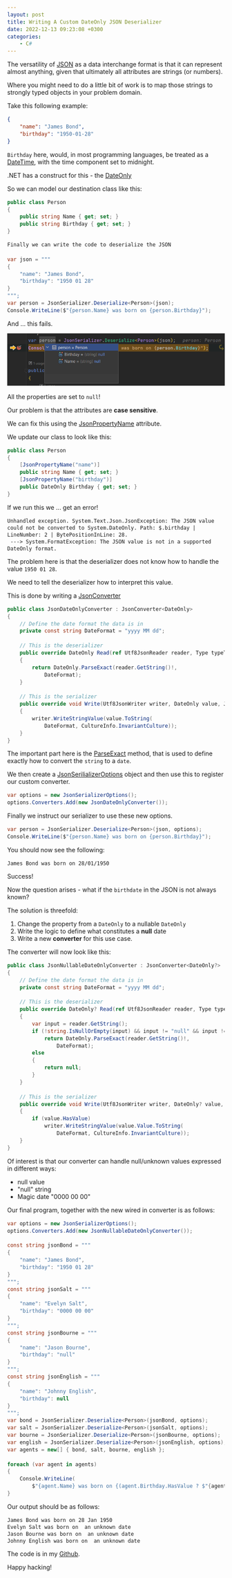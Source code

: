 ```yaml
---
layout: post
title: Writing A Custom DateOnly JSON Deserializer
date: 2022-12-13 09:23:08 +0300
categories:
    - C#
---
```

The versatility of [JSON](https://www.json.org/json-en.html) as a data interchange format is that it can represent almost anything, given that ultimately all attributes are strings (or numbers).

Where you might need to do a little bit of work is to map those strings to strongly typed objects in your problem domain.

Take this following example:

```json
{
    "name": "James Bond",
    "birthday": "1950-01-28"
}
```

`Birthday` here, would, in most programming languages, be treated as a [DateTime](https://learn.microsoft.com/en-us/dotnet/api/system.datetime?view=net-7.0), with the time component set to midnight.

.NET has a construct for this - the [DateOnly](https://learn.microsoft.com/en-us/dotnet/api/system.dateonly?view=net-7.0)

So we can model our destination class like this:

```csharp
public class Person
{
    public string Name { get; set; }
    public string Birthday { get; set; }
}
```

```csharp
Finally we can write the code to deserialize the JSON

var json = """
{
    "name": "James Bond",
    "birthday": "1950 01 28"
}
""";
var person = JsonSerializer.Deserialize<Person>(json);
Console.WriteLine($"{person.Name} was born on {person.Birthday}");
```

And ... this fails.

![](../images/2022/12/deserializeFail.png)

All the properties are set to `null`!

Our problem is that the attributes are **case sensitive**.

We can fix this using the [JsonPropertyName](https://learn.microsoft.com/en-us/dotnet/api/system.text.json.serialization.jsonpropertynameattribute?view=net-7.0) attribute.

We update our class to look like this:

```csharp
public class Person
{
    [JsonPropertyName("name")] 
    public string Name { get; set; }
    [JsonPropertyName("birthday")] 
    public DateOnly Birthday { get; set; }
}
```

If we run this we ... get an error!

```plaintext
Unhandled exception. System.Text.Json.JsonException: The JSON value could not be converted to System.DateOnly. Path: $.birthday | LineNumber: 2 | BytePositionInLine: 28.
 ---> System.FormatException: The JSON value is not in a supported DateOnly format.
```

The problem here is that the deserializer does not know how to handle the value `1950 01 28`.

We need to tell the deserializer how to interpret this value.

This is done by writing a [JsonConverter](https://learn.microsoft.com/en-us/dotnet/api/system.text.json.serialization.jsonconverter-1?view=net-7.0)

```csharp
public class JsonDateOnlyConverter : JsonConverter<DateOnly>
{
    // Define the date format the data is in
    private const string DateFormat = "yyyy MM dd";

    // This is the deserializer
    public override DateOnly Read(ref Utf8JsonReader reader, Type typeToConvert, JsonSerializerOptions options)
    {
        return DateOnly.ParseExact(reader.GetString()!,
            DateFormat);
    }

    // This is the serializer
    public override void Write(Utf8JsonWriter writer, DateOnly value, JsonSerializerOptions options)
    {
        writer.WriteStringValue(value.ToString(
            DateFormat, CultureInfo.InvariantCulture));
    }
}
```

The important part here is the [ParseExact](https://learn.microsoft.com/en-us/dotnet/api/system.dateonly.parseexact?view=net-7.0) method, that is used to define exactly how to convert the `string` to a `date`.

We then create a [JsonSerilializerOptions](https://learn.microsoft.com/en-us/dotnet/api/system.text.json.jsonserializeroptions?view=net-7.0) object and then use this to register our custom converter.

```csharp
var options = new JsonSerializerOptions();
options.Converters.Add(new JsonDateOnlyConverter());
```

Finally we instruct our serializer to use these new options.

```csharp
var person = JsonSerializer.Deserialize<Person>(json, options);
Console.WriteLine($"{person.Name} was born on {person.Birthday}");
```

You should now see the following:

```plaintext
James Bond was born on 28/01/1950
```

Success!

Now the question arises - what if the `birthdate` in the JSON is not always known?

The solution is threefold:
1. Change the property from a `DateOnly` to a nullable `DateOnly`
2. Write the logic to define what constitutes a **null** date
3. Write a new **converter** for this use case.

The converter will now look like this:

```csharp
public class JsonNullableDateOnlyConverter : JsonConverter<DateOnly?>
{
    // Define the date format the data is in
    private const string DateFormat = "yyyy MM dd";

    // This is the deserializer
    public override DateOnly? Read(ref Utf8JsonReader reader, Type typeToConvert, JsonSerializerOptions options)
    {
        var input = reader.GetString();
        if (!string.IsNullOrEmpty(input) && input != "null" && input != "0000 00 00")
            return DateOnly.ParseExact(reader.GetString()!,
                DateFormat);
        else
        {
            return null;
        }
    }

    // This is the serializer
    public override void Write(Utf8JsonWriter writer, DateOnly? value, JsonSerializerOptions options)
    {
        if (value.HasValue)
            writer.WriteStringValue(value.Value.ToString(
                DateFormat, CultureInfo.InvariantCulture));
    }
}
```

Of interest is that our converter can handle null/unknown values expressed in different ways:
- null value
- "null" string
- Magic date "0000 00 00"

Our final program, together with the new wired in converter is as follows:

```csharp
var options = new JsonSerializerOptions();
options.Converters.Add(new JsonNullableDateOnlyConverter());

const string jsonBond = """
{
    "name": "James Bond",
    "birthday": "1950 01 28"
}
""";
const string jsonSalt = """
{
    "name": "Evelyn Salt",
    "birthday": "0000 00 00"
}
""";
const string jsonBourne = """
{
    "name": "Jason Bourne",
    "birthday": "null"
}
""";
const string jsonEnglish = """
{
    "name": "Johnny English",
    "birthday": null
}
""";
var bond = JsonSerializer.Deserialize<Person>(jsonBond, options);
var salt = JsonSerializer.Deserialize<Person>(jsonSalt, options);
var bourne = JsonSerializer.Deserialize<Person>(jsonBourne, options);
var english = JsonSerializer.Deserialize<Person>(jsonEnglish, options);
var agents = new[] { bond, salt, bourne, english };

foreach (var agent in agents)
{
    Console.WriteLine(
        $"{agent.Name} was born on {(agent.Birthday.HasValue ? $"{agent.Birthday.Value:d MMM yyyy}" : " an unknown date")}");
}
```

Our output should be as follows:

```plaintext
James Bond was born on 28 Jan 1950
Evelyn Salt was born on  an unknown date
Jason Bourne was born on  an unknown date
Johnny English was born on  an unknown date
```

The code is in my [Github](https://github.com/conradakunga/BlogCode/tree/master/2022-12-13%20-%20Custom%20DateOnly%20JSON%20Deserializer).

Happy hacking!
